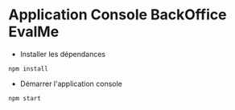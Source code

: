 # Application Console BackOffice EvalMe

* Installer les dépendances

```
npm install
```

* Démarrer l'application console

```
npm start
```